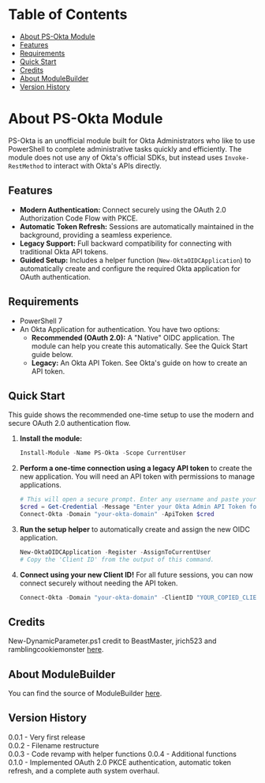 # Table of Contents <!-- omit in toc -->
- [About PS-Okta Module](#about-ps-okta-module)
- [Features](#features)
- [Requirements](#requirements)
- [Quick Start](#quick-start)
- [Credits](#credits)
- [About ModuleBuilder](#about-modulebuilder)
- [Version History](#version-history)

# About PS-Okta Module

PS-Okta is an unofficial module built for Okta Administrators who like to use PowerShell to complete administrative tasks quickly and efficiently. The module does not use any of Okta's official SDKs, but instead uses `Invoke-RestMethod` to interact with Okta's APIs directly.

## Features

- **Modern Authentication:** Connect securely using the OAuth 2.0 Authorization Code Flow with PKCE.
- **Automatic Token Refresh:** Sessions are automatically maintained in the background, providing a seamless experience.
- **Legacy Support:** Full backward compatibility for connecting with traditional Okta API tokens.
- **Guided Setup:** Includes a helper function (`New-OktaOIDCApplication`) to automatically create and configure the required Okta application for OAuth authentication.

## Requirements

- PowerShell 7
- An Okta Application for authentication. You have two options:
  - **Recommended (OAuth 2.0):** A "Native" OIDC application. The module can help you create this automatically. See the Quick Start guide below.
  - **Legacy:** An Okta API Token. See Okta's guide on how to create an API token.

## Quick Start

This guide shows the recommended one-time setup to use the modern and secure OAuth 2.0 authentication flow.

1.  **Install the module:**
    ```powershell
    Install-Module -Name PS-Okta -Scope CurrentUser
    ```

2.  **Perform a one-time connection using a legacy API token** to create the new application. You will need an API token with permissions to manage applications.
    ```powershell
    # This will open a secure prompt. Enter any username and paste your Okta API Token into the password field.
    $cred = Get-Credential -Message "Enter your Okta Admin API Token for one-time setup"
    Connect-Okta -Domain "your-okta-domain" -ApiToken $cred
    ```

3.  **Run the setup helper** to automatically create and assign the new OIDC application.
    ```powershell
    New-OktaOIDCApplication -Register -AssignToCurrentUser
    # Copy the 'Client ID' from the output of this command.
    ```

4.  **Connect using your new Client ID!** For all future sessions, you can now connect securely without needing the API token.
    ```powershell
    Connect-Okta -Domain "your-okta-domain" -ClientID "YOUR_COPIED_CLIENT_ID"
    ```

## Credits

New-DynamicParameter.ps1 credit to BeastMaster, jrich523 and ramblingcookiemonster [here](https://github.com/RamblingCookieMonster/PowerShell/blob/master/New-DynamicParam.ps1).

## About ModuleBuilder

You can find the source of ModuleBuilder [here](https://github.com/PoshCode/ModuleBuilder).

## Version History
0.0.1 - Very first release \
0.0.2 - Filename restructure \
0.0.3 - Code revamp with helper functions
0.0.4 - Additional functions \
0.1.0 - Implemented OAuth 2.0 PKCE authentication, automatic token refresh, and a complete auth system overhaul.
